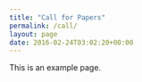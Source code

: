 ```yaml
---
title: "Call for Papers"
permalink: /call/
layout: page
date: 2016-02-24T03:02:20+00:00
---
```


This is an example page. 

